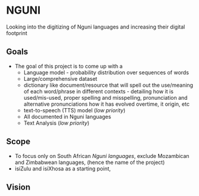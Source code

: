# NGUNI
Looking into the digitizing of Nguni languages and increasing their digital footprint

## Goals

* The goal of this project is to come up with a 
  - Language model -  probability distribution over sequences of words
  - Large/comprehensive dataset
  - dictionary like document/resource that will spell out the use/meaning of each word/phrase in different contexts - detailing how it is used/mis-used, proper spelling and misspelling, pronunciation and alternative pronunciations how it has evolved overtime, it origin, etc
  -  text-to-speech (TTS) model (*low priority*)
  - All documented in Nguni languages
  - Text Analysis (*low priority*)


## Scope
 - To focus only on South African _Nguni languages_, exclude Mozambican and Zimbabwean languages, (hence the name of the project)
 - isiZulu and isiXhosa as a starting point,

 ## Vision

 